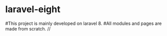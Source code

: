 # laravel-eight
#This project is mainly developed on laravel 8.
#All modules and pages are made from scratch.
//
